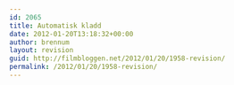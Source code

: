 ```yaml
---
id: 2065
title: Automatisk kladd
date: 2012-01-20T13:18:32+00:00
author: brennum
layout: revision
guid: http://filmbloggen.net/2012/01/20/1958-revision/
permalink: /2012/01/20/1958-revision/
---
```

